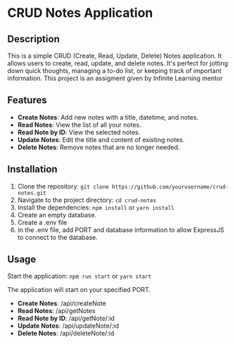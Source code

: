 # CRUD Notes Application

## Description

This is a simple CRUD (Create, Read, Update, Delete) Notes application. It allows users to create, read, update, and delete notes. It's perfect for jotting down quick thoughts, managing a to-do list, or keeping track of important information. This project is an assigment given by Infinite Learning mentor

## Features

- **Create Notes**: Add new notes with a title, datetime, and notes.
- **Read Notes**: View the list of all your notes.
- **Read Note by ID**: View the selected notes.
- **Update Notes**: Edit the title and content of existing notes.
- **Delete Notes**: Remove notes that are no longer needed.

## Installation

1. Clone the repository: `git clone https://github.com/yourusername/crud-notes.git`
2. Navigate to the project directory: `cd crud-notes`
3. Install the dependencies: `npm install` or `yarn install`
4. Create an empty database.
5. Create a .env file
6. In the .env file, add PORT and database information to allow ExpressJS to connect to the database.


## Usage

Start the application: `npm run start` or `yarn start`

The application will start on your specified PORT.

- **Create Notes**: /api/createNote
- **Read Notes**: /api/getNotes
- **Read Note by ID**: /api/getNote/:id
- **Update Notes**: /api/updateNote/:id
- **Delete Notes**: /api/deleteNote/:id
